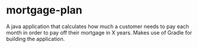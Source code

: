 # mortgage-plan
A java application that calculates how much a customer needs to pay each month in order to pay off their mortgage in X years.
Makes use of Gradle for building the application.
